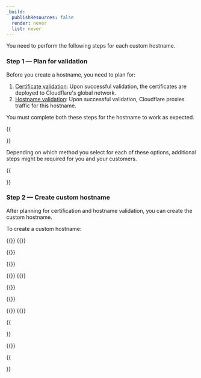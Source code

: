 ```yaml
---
_build:
  publishResources: false
  render: never
  list: never
---
```


You need to perform the following steps for each custom hostname.

### Step 1 — Plan for validation

Before you create a hostname, you need to plan for:

1. [Certificate validation](/cloudflare-for-platforms/cloudflare-for-saas/security/certificate-management/issue-and-validate/validate-certificates/): Upon successful validation, the certificates are deployed to Cloudflare's global network.
2. [Hostname validation](/cloudflare-for-platforms/cloudflare-for-saas/domain-support/hostname-validation/): Upon successful validation, Cloudflare proxies traffic for this hostname.

You must complete both these steps for the hostname to work as expected.

{{<Aside type="warning" header="Important">}}

Depending on which method you select for each of these options, additional steps might be required for you and your customers.

{{</Aside>}}

### Step 2 — Create custom hostname

After planning for certification and hostname validation, you can create the custom hostname.

To create a custom hostname:

{{<tabs labels="Dashboard | API">}}
{{<tab label="dashboard" no-code="true">}}

{{<render file="_create-custom-hostname.md">}}

{{<render file="_create-custom-hostname-limitations.md">}}

{{</tab>}}
{{<tab label="api" no-code="true">}}

{{<render file="_create-custom-hostname-api.md">}}

{{<render file="_create-custom-hostname-limitations.md">}}

{{</tab>}}
{{</tabs>}}

{{<Aside type="note">}}

{{<render file="_issue-certs-preamble.md">}}

{{</Aside>}}